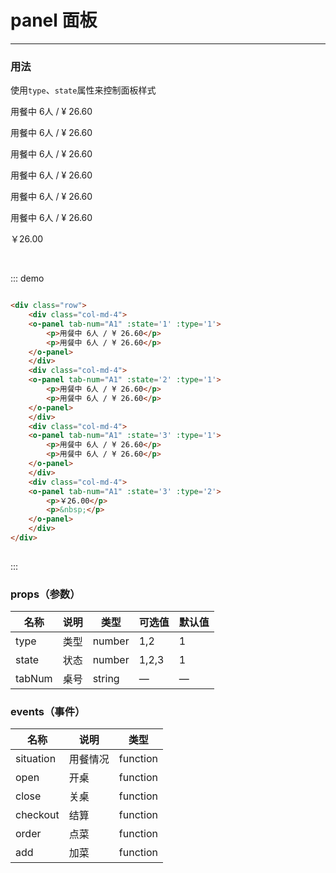         
# panel 面板
----
### 用法
使用```type```、```state```属性来控制面板样式
<div class='demo-block'>
<div class="row">
    <div class="col-md-4">
    <o-panel tab-num="A1" :state='1' :type='1'>
        <p>用餐中 6人 / ¥ 26.60</p>
        <p>用餐中 6人 / ¥ 26.60</p>
    </o-panel>
    </div>
    <div class="col-md-4">
    <o-panel tab-num="A1" :state='2' :type='1'>
        <p>用餐中 6人 / ¥ 26.60</p>
        <p>用餐中 6人 / ¥ 26.60</p>
    </o-panel>
    </div>
    <div class="col-md-4">
    <o-panel tab-num="A1" :state='3' :type='1'>
        <p>用餐中 6人 / ¥ 26.60</p>
        <p>用餐中 6人 / ¥ 26.60</p>
    </o-panel>
    </div>
    <div class="col-md-4">
    <o-panel tab-num="A1" :state='3' :type='2'>
        <p>￥26.00</p>
        <p>&nbsp;</p>
    </o-panel>
    </div>
</div>
</div>

::: demo

```html

<div class="row">
    <div class="col-md-4">
    <o-panel tab-num="A1" :state='1' :type='1'>
        <p>用餐中 6人 / ¥ 26.60</p>
        <p>用餐中 6人 / ¥ 26.60</p>
    </o-panel>
    </div>
    <div class="col-md-4">
    <o-panel tab-num="A1" :state='2' :type='1'>
        <p>用餐中 6人 / ¥ 26.60</p>
        <p>用餐中 6人 / ¥ 26.60</p>
    </o-panel>
    </div>
    <div class="col-md-4">
    <o-panel tab-num="A1" :state='3' :type='1'>
        <p>用餐中 6人 / ¥ 26.60</p>
        <p>用餐中 6人 / ¥ 26.60</p>
    </o-panel>
    </div>
    <div class="col-md-4">
    <o-panel tab-num="A1" :state='3' :type='2'>
        <p>￥26.00</p>
        <p>&nbsp;</p>
    </o-panel>
    </div>
</div>
  
```

:::

### props（参数）
| 名称   | 说明 | 类型   | 可选值 | 默认值 |
| ------ | ---- | ------ | ------ | ------ |
| type   | 类型 | number | 1,2    | 1      |
| state  | 状态 | number | 1,2,3  | 1      |
| tabNum | 桌号 | string | —     | —     |  |

### events（事件）
| 名称      | 说明     | 类型     |
| --------- | -------- | -------- |
| situation | 用餐情况 | function |
| open      | 开桌     | function |
| close     | 关桌     | function |
| checkout  | 结算     | function |
| order     | 点菜     | function |
| add       | 加菜     | function |



